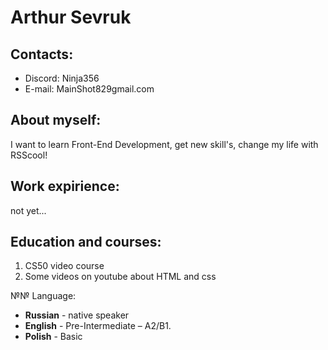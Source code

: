 # Arthur Sevruk

## Contacts:
* Discord: Ninja356
* E-mail: MainShot829gmail.com

## About myself:
I want to learn Front-End Development, get new skill's, change my life with RSScool!
## Work expirience:
not yet...

## Education and courses:
1. CS50 video course
2. Some videos on youtube about HTML and css

№№ Language:
* __Russian__ - native speaker
* __English__ - Pre-Intermediate – А2/В1.
* __Polish__ - Basic
